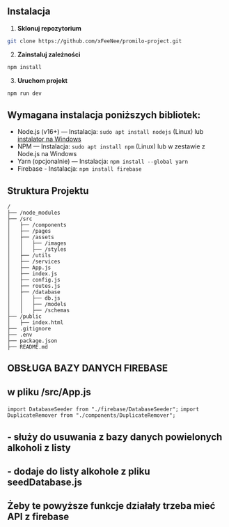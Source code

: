 ## Instalacja

1. **Sklonuj repozytorium**

```bash
git clone https://github.com/xFeeNee/promilo-project.git
```

2. **Zainstaluj zależności**

```bash
npm install
```

3. **Uruchom projekt**

```bash
npm run dev
```

## Wymagana instalacja poniższych bibliotek:

- Node.js (v16+) — Instalacja: `sudo apt install nodejs` (Linux) lub [instalator na Windows](https://nodejs.org/)
- NPM — Instalacja: `sudo apt install npm` (Linux) lub w zestawie z Node.js na Windows
- Yarn (opcjonalnie) — Instalacja: `npm install --global yarn`
- Firebase - Instalacja: `npm install firebase`

## Struktura Projektu

```
/
├── /node_modules
├── /src
│   ├── /components
│   ├── /pages
│   ├── /assets
│   │   ├── /images
│   │   ├── /styles
│   ├── /utils
│   ├── /services
│   ├── App.js
│   ├── index.js
│   ├── config.js
│   ├── routes.js
│   ├── /database
│   │   ├── db.js
│   │   ├── /models
│   │   ├── /schemas
├── /public
│   ├── index.html
├── .gitignore
├── .env
├── package.json
├── README.md
```

## OBSŁUGA BAZY DANYCH FIREBASE

## w pliku /src/App.js

`import DatabaseSeeder from "./firebase/DatabaseSeeder";`
`import DuplicateRemover from "./components/DuplicateRemover";`

## <DuplicateRemover /> - służy do usuwania z bazy danych powielonych alkoholi z listy

## <DatabaseSeeder /> - dodaje do listy alkohole z pliku seedDatabase.js

## Żeby te powyższe funkcje działały trzeba mieć API z firebase
